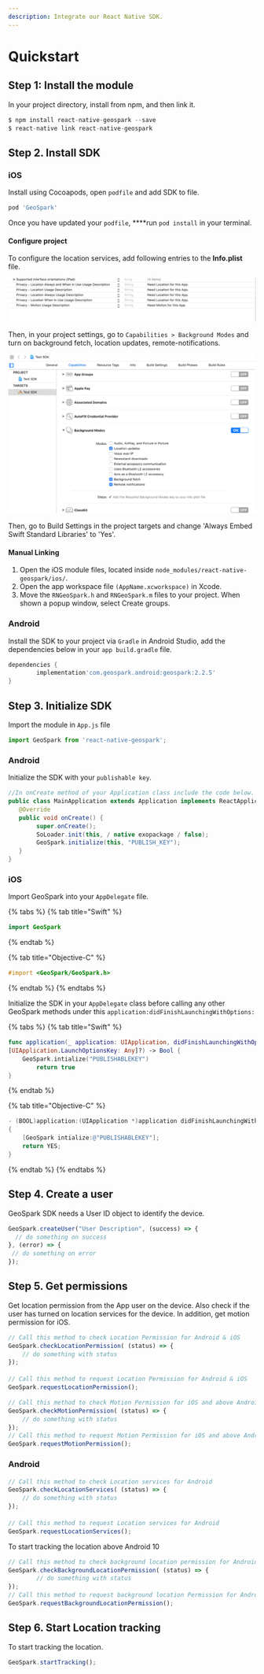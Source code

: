 ```yaml
---
description: Integrate our React Native SDK.
---
```


# Quickstart

## Step 1: Install the module

In your project directory, install from npm, and then link it.

```typescript
$ npm install react-native-geospark --save
$ react-native link react-native-geospark
```

## Step 2. Install SDK

### **iOS**

Install using Cocoapods, open `podfile` and add SDK to file.

```groovy
pod 'GeoSpark'
```

Once you have updated your `podfile`, ****run `pod install` in your terminal.

#### **Configure project**

To configure the location services, add following entries to the **Info.plist** file.

![](../.gitbook/assets/4.png)

Then, in your project settings, go to `Capabilities > Background Modes` and turn on background fetch, location updates, remote-notifications.

![](../.gitbook/assets/3.png)

Then, go to Build Settings in the project targets and change 'Always Embed Swift Standard Libraries' to 'Yes'.

####  **Manual Linking**

1. Open the iOS module files, located inside `node_modules/react-native-geospark/ios/`.
2. Open the app workspace file `(AppName.xcworkspace)` in Xcode.
3. Move the `RNGeoSpark.h` and `RNGeoSpark.m` files to your project. When shown a popup window, select Create groups.

### **Android**

Install the SDK to your project via `Gradle` in Android Studio, add the dependencies below in your `app build.gradle` file.

```groovy
dependencies {
        implementation'com.geospark.android:geospark:2.2.5' 
}
```

## Step 3. Initialize SDK

Import the module in `App.js` file

```jsx
import GeoSpark from 'react-native-geospark'; 
```

### **Android**

Initialize the SDK with your `publishable key`.

```java
//In onCreate method of your Application class include the code below.
public class MainApplication extends Application implements ReactApplication {
   @Override
   public void onCreate() {
        super.onCreate();
        SoLoader.init(this, / native exopackage / false);
        GeoSpark.initialize(this, "PUBLISH_KEY");
   }
}    
```

### **iOS**

Import GeoSpark into your `AppDelegate` file.

{% tabs %}
{% tab title="Swift" %}
```swift
import GeoSpark
```
{% endtab %}

{% tab title="Objective-C" %}
```objectivec
#import <GeoSpark/GeoSpark.h>
```
{% endtab %}
{% endtabs %}

Initialize the SDK in your `AppDelegate` class before calling any other GeoSpark methods under this `application:didFinishLaunchingWithOptions:`

{% tabs %}
{% tab title="Swift" %}
```swift
func application(_ application: UIApplication, didFinishLaunchingWithOptions launchOptions: 
[UIApplication.LaunchOptionsKey: Any]?) -> Bool {
    GeoSpark.intialize("PUBLISHABLEKEY")
        return true
}
```
{% endtab %}

{% tab title="Objective-C" %}
```objectivec
- (BOOL)application:(UIApplication *)application didFinishLaunchingWithOptions:(NSDictionary *)launchOptions 
{
    [GeoSpark intialize:@"PUBLISHABLEKEY"];
    return YES;
}
```
{% endtab %}
{% endtabs %}

## Step 4. Create a user

GeoSpark SDK needs a User ID object to identify the device.

```jsx
GeoSpark.createUser("User Description", (success) => { 
  // do something on success    
}, (error) => {
 // do something on error
});
```

## Step 5. Get permissions

Get location permission from the App user on the device. Also check if the user has turned on location services for the device. In addition, get motion permission for iOS.

```jsx
// Call this method to check Location Permission for Android & iOS
GeoSpark.checkLocationPermission( (status) => {
    // do something with status
});
​
// Call this method to request Location Permission for Android & iOS
GeoSpark.requestLocationPermission();
```

```jsx
// Call this method to check Motion Permission for iOS and above Android10
GeoSpark.checkMotionPermission( (status) => {
    // do something with status
});
// Call this method to request Motion Permission for iOS and above Android10
GeoSpark.requestMotionPermission();
```

### **Android**

```jsx
// Call this method to check Location services for Android
GeoSpark.checkLocationServices( (status) => {
    // do something with status
}); 
​
// Call this method to request Location services for Android
GeoSpark.requestLocationServices();
```

To start tracking the location above Android 10

```jsx
// Call this method to check background location permission for Android
GeoSpark.checkBackgroundLocationPermission( (status) => {
        // do something with status
});
// Call this method to request background location Permission for Android
GeoSpark.requestBackgroundLocationPermission();
```

## Step 6. Start Location tracking

To start tracking the location.

```jsx
GeoSpark.startTracking();
```

